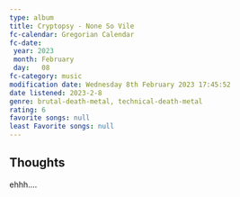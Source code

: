 ```yaml
---
type: album
title: Cryptopsy - None So Vile
fc-calendar: Gregorian Calendar
fc-date: 
 year: 2023
 month: February
 day:   08
fc-category: music
modification date: Wednesday 8th February 2023 17:45:52
date listened: 2023-2-8 
genre: brutal-death-metal, technical-death-metal 
rating: 6
favorite songs: null
least Favorite songs: null
---
```

## Thoughts

ehhh.... 